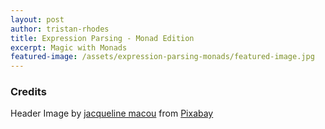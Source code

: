 ```yaml
---
layout: post
author: tristan-rhodes
title: Expression Parsing - Monad Edition
excerpt: Magic with Monads
featured-image: /assets/expression-parsing-monads/featured-image.jpg
---
```



### Credits
Header Image by <a href="https://pixabay.com/users/jackmac34-483877/?utm_source=link-attribution&amp;utm_medium=referral&amp;utm_campaign=image&amp;utm_content=970943">jacqueline macou</a> from <a href="https://pixabay.com/?utm_source=link-attribution&amp;utm_medium=referral&amp;utm_campaign=image&amp;utm_content=970943">Pixabay</a>
  